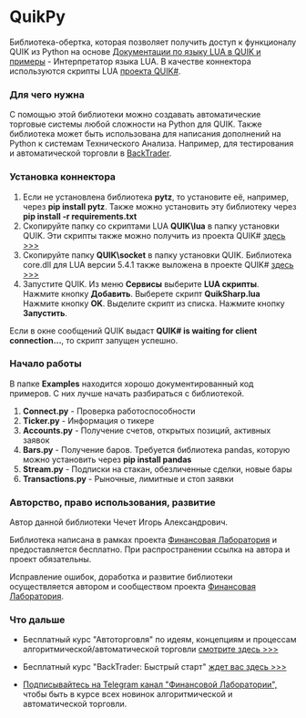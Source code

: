# QuikPy
Библиотека-обертка, которая позволяет получить доступ к функционалу QUIK из Python на основе [Документации по языку LUA в QUIK и примеры](https://arqatech.com/ru/support/files/) - Интерпретатор языка LUA. В качестве коннектора используются скрипты LUA [проекта QUIK#](https://github.com/finsight/QUIKSharp).

### Для чего нужна
С помощью этой библиотеки можно создавать автоматические торговые системы любой сложности на Python для QUIK. Также библиотека может быть использована для написания дополнений на Python к системам Технического Анализа. Например, для тестирования и автоматической торговли в [BackTrader](https://www.backtrader.com/).

### Установка коннектора
1. Если не установлена библиотека **pytz**, то установите её, например, через **pip install pytz**. Также можно установить эту библиотеку через **pip install -r requirements.txt**
2.	Скопируйте папку со скриптами LUA **QUIK\lua** в папку установки QUIK. Эти скрипты также можно получить из проекта QUIK# [здесь >>>](https://github.com/finsight/QUIKSharp/tree/master/src/QuikSharp/lua)
3.	Скопируйте папку **QUIK\socket** в папку установки QUIK. Библиотека core.dll для LUA версии 5.4.1 также выложена в проекте QUIK# [здесь >>>](https://github.com/finsight/QUIKSharp/tree/master/src/QuikSharp/lua/clibs64/54_MD/socket)
4.	Запустите QUIK. Из меню **Сервисы** выберите **LUA скрипты**. Нажмите кнопку **Добавить**. Выберете скрипт **QuikSharp.lua** Нажмите кнопку **OK**. Выделите скрипт из списка. Нажмите кнопку **Запустить**.

Если в окне сообщений QUIK выдаст **QUIK# is waiting for client connection...**, то скрипт запущен успешно.

### Начало работы
В папке **Examples** находится хорошо документированный код примеров. С них лучше начать разбираться с библиотекой.

1. **Connect.py** - Проверка работоспособности
2. **Ticker.py** - Информация о тикере
3. **Accounts.py** - Получение счетов, открытых позиций, активных заявок
4. **Bars.py** - Получение баров. Требуется библиотека pandas, которую можно установить через **pip install pandas**
5. **Stream.py** - Подписки на стакан, обезличенные сделки, новые бары
6. **Transactions.py** - Рыночные, лимитные и стоп заявки

### Авторство, право использования, развитие
Автор данной библиотеки Чечет Игорь Александрович.

Библиотека написана в рамках проекта [Финансовая Лаборатория](https://finlab.vip/) и предоставляется бесплатно. При распространении ссылка на автора и проект обязательны.

Исправление ошибок, доработка и развитие библиотеки осуществляется автором и сообществом проекта [Финансовая Лаборатория](https://finlab.vip/).
### Что дальше
- Бесплатный курс "Автоторговля" по идеям, концепциям и процессам алгоритмической/автоматической торговли [смотрите здесь >>>](https://finlab.vip/wpm-category/autotrading2021/)


- Бесплатный курс "BackTrader: Быстрый старт" [ждет вас здесь >>>](https://finlab.vip/wpm-category/btquikstart/)


- [Подписывайтесь на Telegram канал "Финансовой Лаборатории",](https://t.me/finlabvip) чтобы быть в курсе всех новинок алгоритмической и автоматической торговли.
